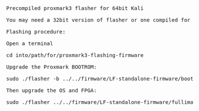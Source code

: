 <pre>
Precompiled proxmark3 flasher for 64bit Kali

You may need a 32bit version of flasher or one compiled for your specific OS but you may still use the precompiled firmware .elf files I made.  Note: The recovery folder and bin files are only there for if things go bad and you need to JTAG.

Flashing procedure:

Open a terminal

cd into/path/for/proxmark3-flashing-firmware

Upgrade the Proxmark BOOTROM:

sudo ./flasher -b ../../firmware/LF-standalone-firmware/bootrom.elf

Then upgrade the OS and FPGA:

sudo ./flasher ../../firmware/LF-standalone-firmware/fullimage.elf
</pre>